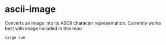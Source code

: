 # ascii-image

Converts an image into its ASCII character representation. Currently works best with image included in this repo

```
cargo run
```
